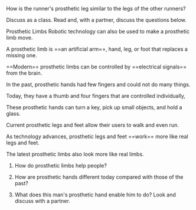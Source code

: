How is the runner's prosthetic leg similar to the legs of the other runners?

Discuss as a class. 
 Read and, with a partner, discuss the questions below.
 
  
  Prosthetic Limbs Robotic technology can also be used to make a prosthetic limb move. 
  
  A prosthetic limb is ==an artificial arm==, hand, leg, or foot that replaces a missing one. 
  
  ==Modern== prosthetic limbs can be controlled by ==electrical signals== from the brain. 
  
  In the past, prosthetic hands had few fingers and could not do many things. 
  
  Today, they have a thumb and four fingers that are controlled individually, 
  
  These prosthetic hands can turn a key, pick up small objects, and hold a glass. 
  
  Current prosthetic legs and feet allow their users to walk and even run. 
  
  As technology advances, prosthetic legs and feet ==work== more like real legs and feet. 
  
  The latest prosthetic limbs also look more like real limbs. 
  1. How do prosthetic limbs help people? 
  2. How are prosthetic hands different today compared with those of the past?
  
  4. What does this man's prosthetic hand enable him to do? Look and discuss with a partner.